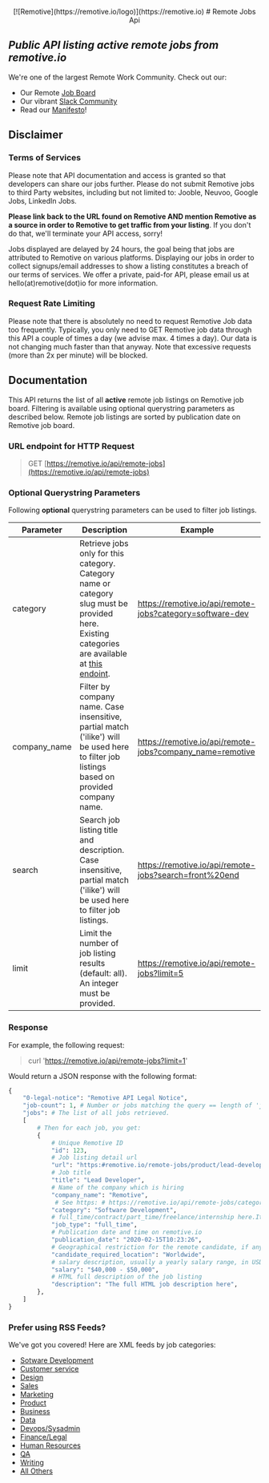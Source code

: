 <p align="center">
    [![Remotive](https://remotive.io/logo)](https://remotive.io)
    # Remote Jobs Api
</p>


## _Public API listing active remote jobs from remotive.io_ 
We're one of the largest Remote Work Community. Check out our:
- Our Remote [Job Board](https://remotive.io)
- Our vibrant [Slack Community](https://remotive.io/community)
- Read our [Manifesto](https://remotive.io/manifesto)!



## Disclaimer
### Terms of Services

Please note that API documentation and access is granted so that developers can share our jobs further. Please do not submit Remotive jobs to third Party websites, including but not limited to: Jooble, Neuvoo, Google Jobs, LinkedIn Jobs. 

**Please link back to the URL found on Remotive AND mention Remotive as a source in order to Remotive to get traffic from your listing**. If you don't do that, we'll terminate your API access, sorry! 

Jobs displayed are delayed by 24 hours, the goal being that jobs are attributed to Remotive on various platforms. Displaying our jobs in order to collect signups/email addresses to show a listing constitutes a breach of our terms of services. We offer a private, paid-for API, please email us at hello(at)remotive(dot)io for more information.

### Request Rate Limiting

Please note that there is absolutely no need to request Remotive Job data too frequently. Typically, you only need to GET Remotive job data through this API a couple of times a day (we advise max. 4 times a day). Our data is not changing much faster than that anyway. Note that excessive requests (more than 2x per minute) will be blocked.

## Documentation

This API returns the list of all **active** remote job listings on Remotive job board. 
Filtering is available using optional querystring parameters as described below.
Remote job listings are sorted by publication date on Remotive job board.

### URL endpoint for HTTP Request

> GET [https://remotive.io/api/remote-jobs](https://remotive.io/api/remote-jobs)

### Optional Querystring Parameters

Following **optional** querystring parameters can be used to filter job listings.

| Parameter | Description | Example
| ------ | ------ | ------ |
| category | Retrieve jobs only for this category. Category name or category slug must be provided here. Existing categories are available at [this endoint](https://remotive.io/api/remote-jobs/categories). | https://remotive.io/api/remote-jobs?category=software-dev
| company_name | Filter by company name. Case insensitive, partial match ('ilike') will be used here to filter job listings based on provided company name. | https://remotive.io/api/remote-jobs?company_name=remotive
| search | Search job listing title and description. Case insensitive, partial match ('ilike') will be used here to filter job listings. | https://remotive.io/api/remote-jobs?search=front%20end
| limit | Limit the number of job listing results (default: all). An integer must be provided. | https://remotive.io/api/remote-jobs?limit=5

### Response

For example, the following request:
> curl 'https://remotive.io/api/remote-jobs?limit=1'

Would return a JSON response with the following format:
```python
{
    "0-legal-notice": "Remotive API Legal Notice",
    "job-count": 1, # Number or jobs matching the query == length of 'jobs'list
    "jobs": # The list of all jobs retrieved.
    [
        # Then for each job, you get:
        {
            # Unique Remotive ID
            "id": 123, 
            # Job listing detail url
            "url": "https:#remotive.io/remote-jobs/product/lead-developer-123", 
            # Job title
            "title": "Lead Developer", 
            # Name of the company which is hiring
            "company_name": "Remotive", 
             # See https: # https://remotive.io/api/remote-jobs/categories for existing categories
            "category": "Software Development",
            # full_time/contract/part_time/freelance/internship here.It 's optional and often not filled.
            "job_type": "full_time", 
            # Publication date and time on remotive.io
            "publication_date": "2020-02-15T10:23:26",
            # Geographical restriction for the remote candidate, if any.
            "candidate_required_location": "Worldwide", 
            # salary description, usually a yearly salary range, in USD. Optional.
            "salary": "$40,000 - $50,000", 
            # HTML full description of the job listing
            "description": "The full HTML job description here", 
        },
    ]
}
```

### Prefer using RSS Feeds?
We've got you covered! Here are XML feeds by job categories:
- [Sotware Development](https://remotive.io/remote-jobs/software-dev/feed)
- [Customer service](https://remotive.io/remote-jobs/customer-support/feed)
- [Design](https://remotive.io/remote-jobs/design/feed)
- [Sales](https://remotive.io/remote-jobs/sales/feed)
- [Marketing](https://remotive.io/remote-jobs/marketing/feed)
- [Product](https://remotive.io/remote-jobs/product/feed)
- [Business](https://remotive.io/remote-jobs/business/feed)
- [Data](https://remotive.io/remote-jobs/data/feed)
- [Devops/Sysadmin](https://remotive.io/remote-jobs/devops/feed)
- [Finance/Legal](https://remotive.io/remote-jobs/finance-legal/feed)
- [Human Resources](https://remotive.io/remote-jobs/hr/feed)
- [QA](https://remotive.io/remote-jobs/qa/feed)
- [Writing](https://remotive.io/remote-jobs/writing/feed)
- [All Others](https://remotive.io/remote-jobs/all-others/feed)

